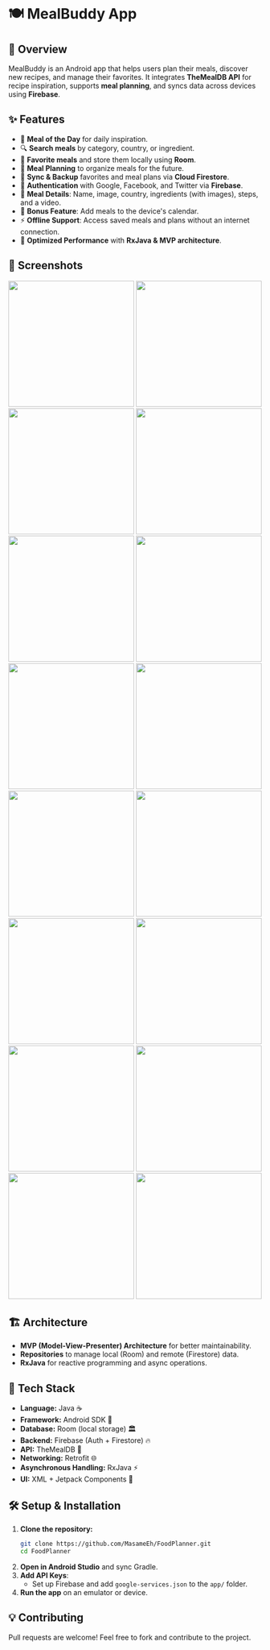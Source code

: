 # 🍽️ MealBuddy App

## 📌 Overview
MealBuddy is an Android app that helps users plan their meals, discover new recipes, and manage their favorites. It integrates **TheMealDB API** for recipe inspiration, supports **meal planning**, and syncs data across devices using **Firebase**.

## ✨ Features
- 🌟 **Meal of the Day** for daily inspiration.
- 🔍 **Search meals** by category, country, or ingredient.
- 📌 **Favorite meals** and store them locally using **Room**.
- 📅 **Meal Planning** to organize meals for the future.
- 🔄 **Sync & Backup** favorites and meal plans via **Cloud Firestore**.
- 👤 **Authentication** with Google, Facebook, and Twitter via **Firebase**.
- 🎥 **Meal Details**: Name, image, country, ingredients (with images), steps, and a video.
- 📆 **Bonus Feature**: Add meals to the device's calendar.
- ⚡ **Offline Support**: Access saved meals and plans without an internet connection.
- 🚀 **Optimized Performance** with **RxJava & MVP architecture**.

## 📱 Screenshots
<div align="center">
  <img src="screenshots/splash.jpg" width="250">
  <img src="screenshots/welcome.jpg" width="250">
  <img src="screenshots/google.jpg" width="250">
  <img src="screenshots/login.jpg" width="250">
  <img src="screenshots/signup.jpg" width="250">
  <img src="screenshots/home.jpg" width="250">
  <img src="screenshots/meal_details.jpg" width="250">
  <img src="screenshots/search_options.jpg" width="250">
  <img src="screenshots/ingredients.jpg" width="250">
  <img src="screenshots/meals.jpg" width="250">
  <img src="screenshots/favs.jpg" width="250">
  <img src="screenshots/no_favs.jpg" width="250">
  <img src="screenshots/plans.jpg" width="250">
  <img src="screenshots/profile.jpg" width="250">
  <img src="screenshots/guest.jpeg" width="250">
  <img src="screenshots/offline.jpeg" width="250">
  
</div>

## 🏗️ Architecture
- **MVP (Model-View-Presenter) Architecture** for better maintainability.
- **Repositories** to manage local (Room) and remote (Firestore) data.
- **RxJava** for reactive programming and async operations.

## 🔧 Tech Stack
- **Language:** Java ☕
- **Framework:** Android SDK 📱
- **Database:** Room (local storage) 🏛️
- **Backend:** Firebase (Auth + Firestore) 🔥
- **API:** TheMealDB 🍲
- **Networking:** Retrofit 🌐
- **Asynchronous Handling:** RxJava ⚡
- **UI:** XML + Jetpack Components 🎨

## 🛠️ Setup & Installation
1. **Clone the repository:**
   ```sh
   git clone https://github.com/MasameEh/FoodPlanner.git
   cd FoodPlanner
   ```
2. **Open in Android Studio** and sync Gradle.
3. **Add API Keys**:
   - Set up Firebase and add `google-services.json` to the `app/` folder.
4. **Run the app** on an emulator or device.

## 💡 Contributing
Pull requests are welcome! Feel free to fork and contribute to the project.


